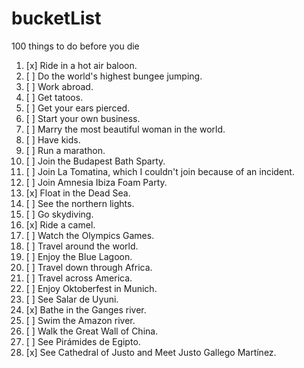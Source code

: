 # bucketList
100 things to do before you die

1. [x] Ride in a hot air baloon.
2. [ ] Do the world's highest bungee jumping.
3. [ ] Work abroad.
4. [ ] Get tatoos.
5. [ ] Get your ears pierced.
6. [ ] Start your own business.
7. [ ] Marry the most beautiful woman in the world.
8. [ ] Have kids.
9. [ ] Run a marathon.
10. [ ] Join the Budapest Bath Sparty.
11. [ ] Join La Tomatina, which I couldn't join because of an incident.
12. [ ] Join Amnesia Ibiza Foam Party.
13. [x] Float in the Dead Sea.
14. [ ] See the northern lights.
15. [ ] Go skydiving.
16. [x] Ride a camel.
17. [ ] Watch the Olympics Games.
18. [ ] Travel around the world.
19. [ ] Enjoy the Blue Lagoon.
20. [ ] Travel down through Africa.
21. [ ] Travel across America.
22. [ ] Enjoy Oktoberfest in Munich.
23. [ ] See Salar de Uyuni.
24. [x] Bathe in the Ganges river.
25. [ ] Swim the Amazon river.
26. [ ] Walk the Great Wall of China.
27. [ ] See Pirámides de Egipto.
28. [x] See Cathedral of Justo and Meet Justo Gallego Martínez.

